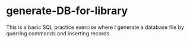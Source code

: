 # generate-DB-for-library
This is a basic SQL practice exercise where I generate a database file by querring commands and inserting records. 
